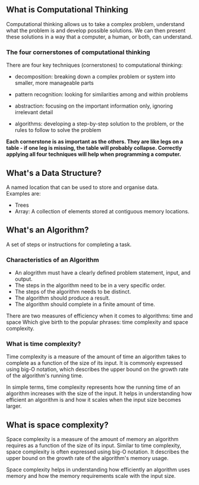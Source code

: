 ## What is Computational Thinking


Computational thinking allows us to take a complex problem, understand what the problem is and develop possible solutions. We can then present these solutions in a way that a computer, a human, or both, can understand.

### The four cornerstones of computational thinking

There are four key techniques (cornerstones) to computational thinking:

- decomposition: breaking down a complex problem or system into smaller, more manageable parts

- pattern recognition: looking for similarities among and within problems

- abstraction: focusing on the important information only, ignoring irrelevant detail

- algorithms: developing a step-by-step solution to the problem, or the rules to follow to solve the problem
  
**Each cornerstone is as important as the others. They are like legs on a table - if one leg is missing, the table will probably collapse. Correctly applying all four techniques will help when programming a computer.**

## What's a Data  Structure?
A named location that can be used to store and organise data.  
Examples are:
- Trees
- Array: A collection of elements stored at contiguous memory locations.

## What's an Algorithm?
A set of steps or instructions for completing a task.  

### Characteristics of an Algorithm
- An alogrithm must have a clearly defined problem statement, input, and output.
- The steps in the algorithm need to be in a very specific order.
- The steps of the algorithm needs to be distinct.
- The algorithm should produce a result.
- The algorithm should complete in a finite amount of time.

There are two measures of efficiency when it comes to algorithms: time and space
Which give birth to the popular phrases: time complexity and space complexity.

### What is time complexity?

Time complexity is a measure of the amount of time an algorithm takes to complete as a function of the size of its input. It is commonly expressed using big-O notation, which describes the upper bound on the growth rate of the algorithm's running time.

In simple terms, time complexity represents how the running time of an algorithm increases with the size of the input. It helps in understanding how efficient an algorithm is and how it scales when the input size becomes larger.

## What is space complexity?

Space complexity is a measure of the amount of memory an algorithm requires as a function of the size of its input. Similar to time complexity, space complexity is often expressed using big-O notation. It describes the upper bound on the growth rate of the algorithm's memory usage.

Space complexity helps in understanding how efficiently an algorithm uses memory and how the memory requirements scale with the input size.
